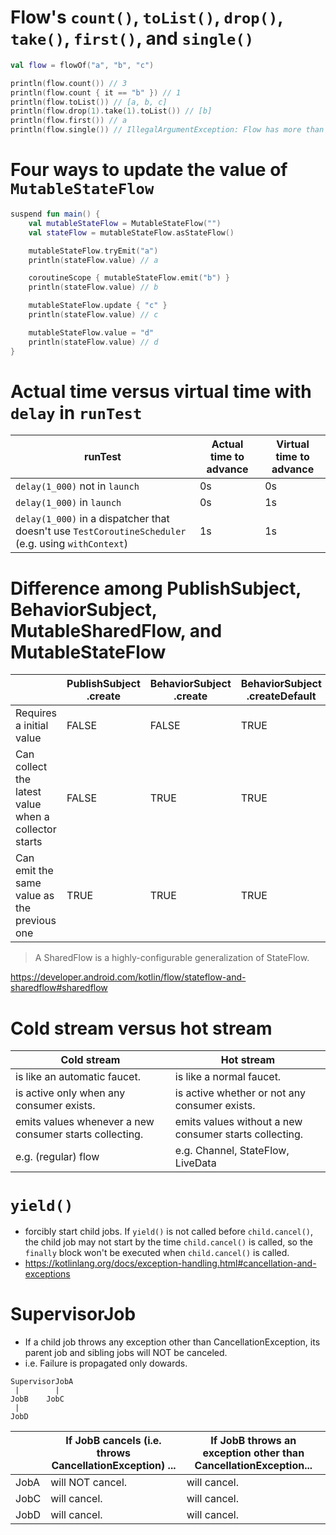 # Flow's `count()`, `toList()`, `drop()`, `take()`, `first()`, and `single()`
```kotlin
val flow = flowOf("a", "b", "c")

println(flow.count()) // 3
println(flow.count { it == "b" }) // 1
println(flow.toList()) // [a, b, c]
println(flow.drop(1).take(1).toList()) // [b]
println(flow.first()) // a
println(flow.single()) // IllegalArgumentException: Flow has more than one element
```

# Four ways to update the value of `MutableStateFlow`
```kotlin
suspend fun main() {
    val mutableStateFlow = MutableStateFlow("")
    val stateFlow = mutableStateFlow.asStateFlow()

    mutableStateFlow.tryEmit("a")
    println(stateFlow.value) // a

    coroutineScope { mutableStateFlow.emit("b") }
    println(stateFlow.value) // b

    mutableStateFlow.update { "c" }
    println(stateFlow.value) // c

    mutableStateFlow.value = "d"
    println(stateFlow.value) // d
}
```

# Actual time versus virtual time with `delay` in `runTest`
runTest|Actual time to advance|Virtual time to advance
--|--|--
`delay(1_000)` not in `launch`|0s|0s
`delay(1_000)` in `launch`|0s|1s
`delay(1_000)` in a dispatcher that doesn't use `TestCoroutineScheduler` (e.g. using `withContext`)|1s|1s

# Difference among PublishSubject, BehaviorSubject, MutableSharedFlow, and MutableStateFlow
&nbsp;|PublishSubject<br>.create|BehaviorSubject<br>.create|BehaviorSubject<br>.createDefault|MutableSharedFlow|MutableSharedFlow<br>(replay=1)|MutableStateFlow
--|--|--|--|--|--|--
Requires a initial value|FALSE|FALSE|TRUE|FALSE|FALSE|TRUE
Can collect the latest value when a collector starts|FALSE|TRUE|TRUE|FALSE|TRUE|TRUE
Can emit the same value as the previous one|TRUE|TRUE|TRUE|TRUE|TRUE|FALSE

> A SharedFlow is a highly-configurable generalization of StateFlow.

https://developer.android.com/kotlin/flow/stateflow-and-sharedflow#sharedflow

# Cold stream versus hot stream
Cold stream|Hot stream
--|--
is like an automatic faucet.|is like a normal faucet.
is active only when any consumer exists.|is active whether or not any consumer exists.
emits values whenever a new consumer starts collecting.|emits values without a new consumer starts collecting.
e.g. (regular) flow|e.g. Channel, StateFlow, LiveData

# `yield()`
* forcibly start child jobs. If `yield()` is not called before `child.cancel()`, the child job may not start by the time `child.cancel()` is called, so the `finally` block won't be executed when `child.cancel()` is called.
* https://kotlinlang.org/docs/exception-handling.html#cancellation-and-exceptions

# SupervisorJob
* If a child job throws any exception other than CancellationException, its parent job and sibling jobs will NOT be canceled.
* i.e. Failure is propagated only dowards.

```
SupervisorJobA
 |        |
JobB    JobC
 |
JobD
```

&nbsp;|If JobB cancels (i.e. throws CancellationException) ...|If JobB throws an exception other than CancellationException...
--|--|--
JobA|will NOT cancel.|will cancel.
JobC|will cancel.|will cancel.
JobD|will cancel.|will cancel.
